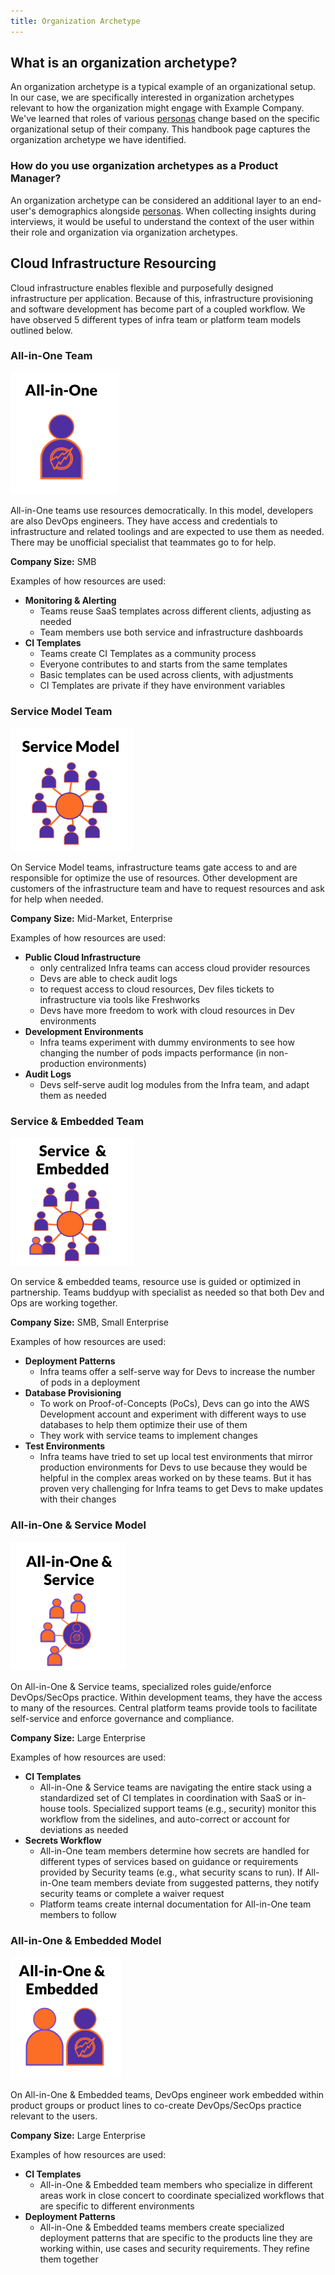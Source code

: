 ```yaml
---
title: Organization Archetype
---
```


## What is an organization archetype?

An organization archetype is a typical example of an organizational setup. In our case, we are specifically interested in organization archetypes relevant to how the organization might engage with Example Company. We've learned that roles of various [personas](../personas) change based on the specific organizational setup of their company. This handbook page captures the organization archetype we have identified.

### How do you use organization archetypes as a Product Manager?

An organization archetype can be considered an additional layer to an end-user's demographics alongside [personas](.../personas). When collecting insights during interviews, it would be useful to understand the context of the user within their role and organization via organization archetypes.

## Cloud Infrastructure Resourcing

Cloud infrastructure enables flexible and purposefully designed infrastructure per application. Because of this, infrastructure provisioning and software development has become part of a coupled workflow. We have observed 5 different types of infra team or platform team models outlined below.

### All-in-One Team

![All-in-One](all-in-one.png)

All-in-One teams use resources democratically. In this model, developers are also DevOps engineers. They have access and credentials to infrastructure and related toolings and are expected to use them as needed. There may be unofficial specialist that teammates go to for help.

**Company Size:** SMB

Examples of how resources are used:

- **Monitoring & Alerting**
  - Teams reuse SaaS templates across different clients, adjusting as needed
  - Team members use both service and infrastructure dashboards
- **CI Templates**
  - Teams create CI Templates as a community process
  - Everyone contributes to and starts from the same templates
  - Basic templates can be used across clients, with adjustments
  - CI Templates are private if they have environment variables

### Service Model Team

![Service Model](service-model.png)

On Service Model teams, infrastructure teams gate access to and are responsible for optimize the use of resources. Other development are customers of the infrastructure team and have to request resources and ask for help when needed.

**Company Size:** Mid-Market, Enterprise

Examples of how resources are used:

- **Public Cloud Infrastructure**
  - only centralized Infra teams can access cloud provider resources
  - Devs are able to check audit logs
  - to request access to cloud resources, Dev files tickets to infrastructure via tools like Freshworks
  - Devs have more freedom to work with cloud resources in Dev environments
- **Development Environments**
  - Infra teams experiment with dummy environments to see how changing the number of pods impacts performance (in non-production environments)
- **Audit Logs**
  - Devs self-serve audit log modules from the Infra team, and adapt them as needed

### Service & Embedded Team

![Service & Embedded](service-embedded.png)

On service & embedded teams, resource use is guided or optimized in partnership. Teams buddyup with specialist as needed so that both Dev and Ops are working together.

**Company Size:** SMB, Small Enterprise

Examples of how resources are used:

- **Deployment Patterns**
  - Infra teams offer a self-serve way for Devs to increase the number of pods in a deployment
- **Database Provisioning**
  - To work on Proof-of-Concepts (PoCs), Devs can go into the AWS Development account and experiment with different ways to use databases to help them optimize their use of them
  - They work with service teams to implement changes
- **Test Environments**
  - Infra teams have tried to set up local test environments that mirror production environments for Devs to use because they would be helpful in the complex areas worked on by these teams. But it has proven very challenging  for Infra teams to get Devs to make updates with their changes

### All-in-One & Service Model

![All-in-One & Service](all-in-one-service.png)

On All-in-One & Service teams, specialized roles guide/enforce DevOps/SecOps practice. Within development teams, they have the access to many of the resources. Central platform teams provide tools to facilitate self-service and enforce governance and compliance.

**Company Size:** Large Enterprise

Examples of how resources are used:

- **CI Templates**
  - All-in-One & Service teams are navigating the entire stack using a standardized set of CI templates in coordination with SaaS or in-house tools. Specialized support teams (e.g., security) monitor this workflow from the sidelines, and auto-correct or account for deviations as needed
- **Secrets Workflow**
  - All-in-One team members determine how secrets are handled for different types of services based on guidance or requirements provided by Security teams (e.g., what security scans to run). If All-in-One team members deviate from suggested patterns, they notify security teams or complete a waiver request
  - Platform teams create internal documentation for All-in-One team members to follow

### All-in-One & Embedded Model

![All-in-One & Embedded](all-in-one-embedded.png)

On All-in-One & Embedded teams, DevOps engineer work embedded within product groups or product lines to co-create DevOps/SecOps practice relevant to the users.

**Company Size:** Large Enterprise

Examples of how resources are used:

- **CI Templates**
  - All-in-One & Embedded team members who specialize in different areas work in close concert to coordinate specialized workflows that are specific to different environments
- **Deployment Patterns**
  - All-in-One & Embedded teams members create specialized deployment patterns that are specific to the products line they are working within, use cases and security requirements. They refine them together
